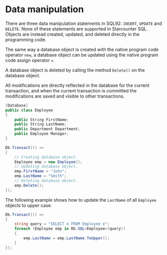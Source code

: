 # Data manipulation

There are three data manipulation statements in SQL92: `INSERT`, `UPDATE` and `DELETE`. None of these statements are supported in Starcounter SQL. Objects are instead created, updated, and deleted directly in the programming code.

The same way a database object is created with the native program code operator `new`, a database object can be updated using the native program code assign operator `=`.

A database object is deleted by calling the method `Delete()` on the database object.

All modifications are directly reflected in the database for the current transaction, and when the current transaction is committed the modifications are saved and visible to other transactions.

```cs
[Database]
public class Employee
{
    public String FirstName;
    public String LastName;
    public Department Department;
    public Employee Manager;
}
```

```cs
Db.Transact(() =>
{
    // Creating database object.
    Employee emp = new Employee();
    // Updating database object.
    emp.FirstName = "John";
    emp.LastName = "Smith";
    // Deleting database object.
    emp.Delete();
});
```
The following example shows how to update the `LastName` of all
`Employee` objects to upper case.

```cs
Db.Transact(() =>
{ 
    string query = "SELECT e FROM Employee e";
    foreach (Employee emp in Db.SQL<Employee>(query))
    {
        emp.LastName = emp.LastName.ToUpper();
    }
});
```
